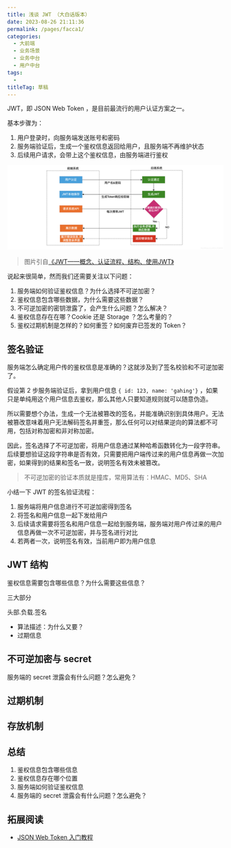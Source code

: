```yaml
---
title: 浅谈 JWT （大白话版本）
date: 2023-08-26 21:11:36
permalink: /pages/facca1/
categories: 
  - 大前端
  - 业务场景
  - 业务中台
  - 用户中台
tags: 
  - 
titleTag: 草稿
---
```


JWT，即 JSON Web Token ，是目前最流行的用户认证方案之一。

基本步骤为：
1. 用户登录时，向服务端发送账号和密码
2. 服务端验证后，生成一个鉴权信息返回给用户，且服务端不再维护状态
3. 后续用户请求，会带上这个鉴权信息，由服务端进行鉴权

![Alt text](../../../../@assets/img/image-36.png)
> 图片引自[《JWT——概念、认证流程、结构、使用JWT》](https://blog.csdn.net/m0_37989980/article/details/107955069)

说起来很简单，然而我们还需要关注以下问题：
1. 服务端如何验证鉴权信息？为什么选择不可逆加密？
2. 鉴权信息包含哪些数据，为什么需要这些数据？
3. 不可逆加密的密钥泄露了，会产生什么问题？怎么解决？
4. 鉴权信息存在在哪？Cookie 还是 Storage ？怎么考量的？
5. 鉴权过期机制是怎样的？如何重签？如何废弃已签发的 Token？


## 签名验证

服务端怎么确定用户传的鉴权信息是准确的？这就涉及到了签名校验和不可逆加密了。

假设第 2 步服务端验证后，拿到用户信息 `{ id: 123, name: 'gahing'}` ，如果只是单纯用这个用户信息去鉴权，那么其他人只要知道规则就可以随意伪造。

所以需要想个办法，生成一个无法被篡改的签名，并能准确识别到具体用户。无法被篡改意味着用户无法解码签名并重签，那么任何可以对结果逆向的算法都不可用，包括对称加密和非对称加密。

因此，签名选择了不可逆加密，将用户信息通过某种哈希函数转化为一段字符串。后续要想验证这段字符串是否有效，只需要把用户端传过来的用户信息再做一次加密，如果得到的结果和签名一致，说明签名有效未被篡改。
> 不可逆加密的验证本质就是撞库，常用算法有：HMAC、MD5、SHA

小结一下 JWT 的签名验证流程：
1. 服务端将用户信息进行不可逆加密得到签名
2. 将签名和用户信息一起下发给用户
3. 后续请求需要将签名和用户信息一起给到服务端，服务端对用户传过来的用户信息再做一次不可逆加密，并与签名进行对比
4. 若两者一次，说明签名有效，当前用户即为用户信息

## JWT 结构

鉴权信息需要包含哪些信息？为什么需要这些信息？

三大部分

头部.负载.签名




- 算法描述：为什么又要？
- 过期信息

## 不可逆加密与 secret



服务端的 secret 泄露会有什么问题？怎么避免？


## 过期机制

## 存放机制

## 总结

1. 鉴权信息包含哪些信息
2. 鉴权信息存在哪个位置
3. 服务端如何验证鉴权信息
4. 服务端的 secret 泄露会有什么问题？怎么避免？


## 拓展阅读
- [JSON Web Token 入门教程](https://www.ruanyifeng.com/blog/2018/07/json_web_token-tutorial.html)